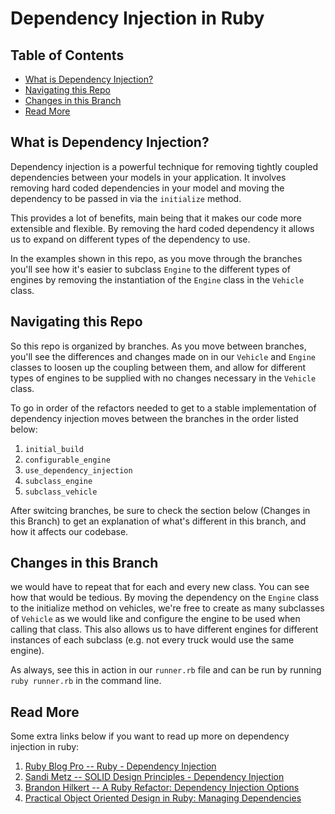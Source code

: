 # Dependency Injection in Ruby

## Table of Contents
- [What is Dependency Injection?](#what-is-dependency-injection)
- [Navigating this Repo](#navigating-this-repo)
- [Changes in this Branch](#changes-in-this-branch)
- [Read More](#read-more)

## What is Dependency Injection?

Dependency injection is a powerful technique for removing tightly coupled dependencies between your models in your 
application. It involves removing hard coded dependencies in your model and moving the dependency to be passed in via the `initialize` method. 

This provides a lot of benefits, main being that it makes our code more extensible and flexible. By removing the hard 
coded dependency it allows us to expand on different types of the dependency to use. 

In the examples shown in this repo, as you move through the branches you'll see how it's easier to subclass `Engine` 
to the different types of engines by removing the instantiation of the `Engine` class in the `Vehicle` class.


## Navigating this Repo

So this repo is organized by branches. As you move between branches, you'll see the differences and changes made on in 
our `Vehicle` and `Engine` classes to loosen up the coupling between them, and allow for different types of engines to 
be supplied with no changes necessary in the `Vehicle` class. 

To go in order of the refactors needed to get to a stable implementation of dependency injection moves between the
branches in the order listed below:

1) `initial_build` 
2) `configurable_engine`
3) `use_dependency_injection`
4) `subclass_engine`
5) `subclass_vehicle`

After switcing branches, be sure to check the section below (Changes in this Branch) to get an explanation of what's 
different in this branch, and how it affects our codebase.

## Changes in this Branch

we would have to repeat that for each and every new class. You can see how that would be tedious. By moving the dependency on 
the `Engine` class to the initialize method on vehicles, we're free to create as many subclasses of `Vehicle` as we would like 
and configure the engine to be used when calling that class. This also allows us to have different engines for different instances 
of each subclass (e.g. not every truck would use the same engine). 

As always, see this in action in our `runner.rb` file and can be run by running `ruby runner.rb` in the command line.

## Read More

Some extra links below if you want to read up more on dependency injection in ruby:
1) [Ruby Blog Pro -- Ruby - Dependency Injection](http://rubyblog.pro/2016/10/ruby-dependency-injection)
2) [Sandi Metz -- SOLID Design Principles - Dependency Injection](https://www.sandimetz.com/blog/2009/03/21/solid-design-principles)
3) [Brandon Hilkert -- A Ruby Refactor: Dependency Injection Options](https://brandonhilkert.com/blog/a-ruby-refactor-exploring-dependency-injection-options/)
4) [Practical Object Oriented Design in Ruby: Managing Dependencies](http://www.informit.com/articles/article.aspx?p=1946176&seqNum=2)
